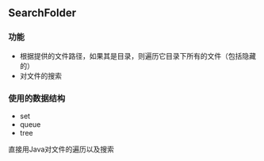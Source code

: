 ﻿## SearchFolder

### 功能
* 根据提供的文件路径，如果其是目录，则遍历它目录下所有的文件（包括隐藏的）<br>
* 对文件的搜索<br>

### 使用的数据结构
* set<br>
* queue<br>
* tree<br>

直接用Java对文件的遍历以及搜索

